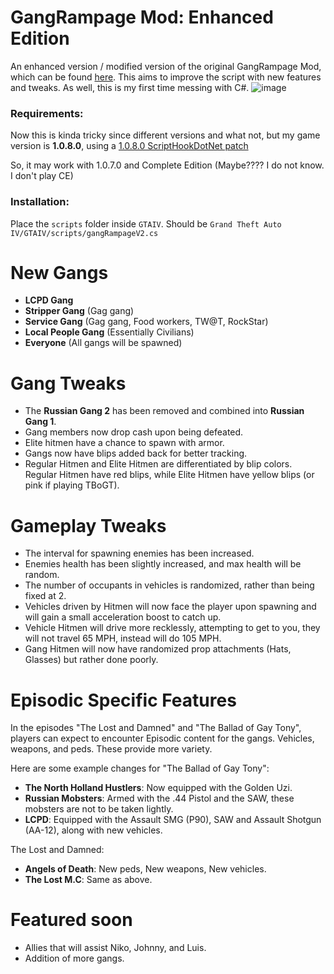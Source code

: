 # GangRampage Mod: Enhanced Edition

An enhanced version / modified version of the original GangRampage Mod, which can be found [here](https://www.gtainside.com/en/gta4/mods/189518-gangrampage-mod/). This aims to improve the script with new features and tweaks. As well, this is my first time messing with C#.
![image](https://github.com/CombineSlayer24/GTAIV-GangRampage-Modified/assets/82725572/0766c5f1-7874-4185-bac4-f5e528629dbc)

### Requirements:
Now this is kinda tricky since different versions and what not, but my game version is **1.0.8.0**, using a [1.0.8.0 ScriptHookDotNet patch](https://gtaforums.com/topic/946154-release-gtaiv-net-scripthook-v1718-support-for-gta-iv-1080-and-eflc-1130-by-arinc9-zolika1351/)

So, it may work with 1.0.7.0 and Complete Edition (Maybe???? I do not know. I don't play CE)

### Installation:
Place the  `scripts` folder inside `GTAIV`. Should be `Grand Theft Auto IV/GTAIV/scripts/gangRampageV2.cs`

# New Gangs
- **LCPD Gang**
- **Stripper Gang** (Gag gang)
- **Service Gang** (Gag gang, Food workers, TW@T, RockStar)
- **Local People Gang** (Essentially Civilians)
- **Everyone** (All gangs will be spawned)

# Gang Tweaks
- The **Russian Gang 2** has been removed and combined into **Russian Gang 1**.
- Gang members now drop cash upon being defeated.
- Elite hitmen have a chance to spawn with armor.
- Gangs now have blips added back for better tracking.
- Regular Hitmen and Elite Hitmen are differentiated by blip colors. Regular Hitmen have red blips, while Elite Hitmen have yellow blips (or pink if playing TBoGT).

# Gameplay Tweaks
- The interval for spawning enemies has been increased.
- Enemies health has been slightly increased, and max health will be random.
- The number of occupants in vehicles is randomized, rather than being fixed at 2.
- Vehicles driven by Hitmen will now face the player upon spawning and will gain a small acceleration boost to catch up.
- Vehicle Hitmen will drive more recklessly, attempting to get to you, they will not travel 65 MPH, instead will do 105 MPH.
- Gang Hitmen will now have randomized prop attachments (Hats, Glasses) but rather done poorly.

# Episodic Specific Features
In the episodes "The Lost and Damned" and "The Ballad of Gay Tony", players can expect to encounter Episodic content for the gangs. Vehicles, weapons, and peds. These provide more variety.

Here are some example changes for "The Ballad of Gay Tony":
- **The North Holland Hustlers**: Now equipped with the Golden Uzi.
- **Russian Mobsters**: Armed with the .44 Pistol and the SAW, these mobsters are not to be taken lightly.
- **LCPD**: Equipped with the Assault SMG (P90), SAW and Assault Shotgun (AA-12), along with new vehicles.
  
The Lost and Damned:
- **Angels of Death**: New peds, New weapons, New vehicles.
- **The Lost M.C**: Same as above.

# Featured soon
- Allies that will assist Niko, Johnny, and Luis.
- Addition of more gangs.
